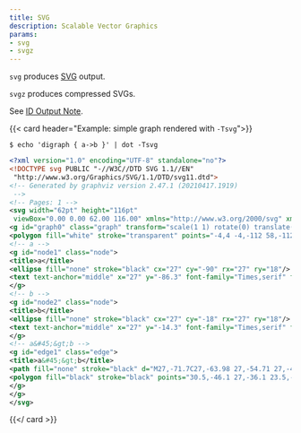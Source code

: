 ```yaml
---
title: SVG
description: Scalable Vector Graphics
params:
- svg
- svgz
---
```

`svg` produces [SVG](http://www.adobe.com/svg/) output.

`svgz` produces compressed SVGs.

See [ID Output Note](/docs/outputs/#ID).

{{< card header="Example: simple graph rendered with `-Tsvg`">}}
```
$ echo 'digraph { a->b }' | dot -Tsvg
```
```svg
<?xml version="1.0" encoding="UTF-8" standalone="no"?>
<!DOCTYPE svg PUBLIC "-//W3C//DTD SVG 1.1//EN"
 "http://www.w3.org/Graphics/SVG/1.1/DTD/svg11.dtd">
<!-- Generated by graphviz version 2.47.1 (20210417.1919)
 -->
<!-- Pages: 1 -->
<svg width="62pt" height="116pt"
 viewBox="0.00 0.00 62.00 116.00" xmlns="http://www.w3.org/2000/svg" xmlns:xlink="http://www.w3.org/1999/xlink">
<g id="graph0" class="graph" transform="scale(1 1) rotate(0) translate(4 112)">
<polygon fill="white" stroke="transparent" points="-4,4 -4,-112 58,-112 58,4 -4,4"/>
<!-- a -->
<g id="node1" class="node">
<title>a</title>
<ellipse fill="none" stroke="black" cx="27" cy="-90" rx="27" ry="18"/>
<text text-anchor="middle" x="27" y="-86.3" font-family="Times,serif" font-size="14.00">a</text>
</g>
<!-- b -->
<g id="node2" class="node">
<title>b</title>
<ellipse fill="none" stroke="black" cx="27" cy="-18" rx="27" ry="18"/>
<text text-anchor="middle" x="27" y="-14.3" font-family="Times,serif" font-size="14.00">b</text>
</g>
<!-- a&#45;&gt;b -->
<g id="edge1" class="edge">
<title>a&#45;&gt;b</title>
<path fill="none" stroke="black" d="M27,-71.7C27,-63.98 27,-54.71 27,-46.11"/>
<polygon fill="black" stroke="black" points="30.5,-46.1 27,-36.1 23.5,-46.1 30.5,-46.1"/>
</g>
</g>
</svg>
```
{{</ card >}}
